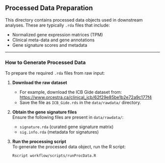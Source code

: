 ## Processed Data Preparation

This directory contains processed data objects used in downstream analyses. These are typically `.rda` files that include:

- Normalized gene expression matrices (TPM)
- Clinical meta-data and gene annotations
- Gene signature scores and metadata

---

### How to Generate Processed Data

To prepare the required `.rda` files from raw input:

1. **Download the raw dataset**  
   - For example, download the ICB Gide dataset from:  
     https://www.orcestra.ca/clinical_icb/62f29e85be1b2e72a9c177f4  
   - Save the file as `ICB_Gide.rds` in the `data/rawdata/` directory.

2. **Obtain the gene signature files**  
   Ensure the following files are present in `data/rawdata/`:  
   - `signature.rda` (curated gene signature matrix)  
   - `sig.info.rda` (metadata for signatures)

3. **Run the processing script**  
   To generate the processed data object, run the R script:
   ```bash
   Rscript workflow/scripts/runProcData.R
